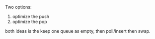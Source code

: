 Two options:
1. optimize the push
2. optimize the pop

both ideas is the keep one queue as empty, then poll/insert then swap.